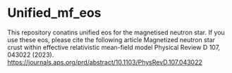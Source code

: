 # Unified_mf_eos
This repository conatins unified eos for the magnetised neutron star.
If you use these eos, please cite the following article
Magnetized neutron star crust within effective relativistic mean-field model
Physical Review D 107, 043022 (2023).
https://journals.aps.org/prd/abstract/10.1103/PhysRevD.107.043022
